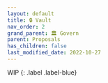 ```yaml
---
layout: default
title: 🔒 Vault
nav_order: 2
grand_parent: 🏛️ Govern
parent: Proposals
has_children: false
last_modified_date: 2022-10-27
---
```


WIP
{: .label .label-blue}




